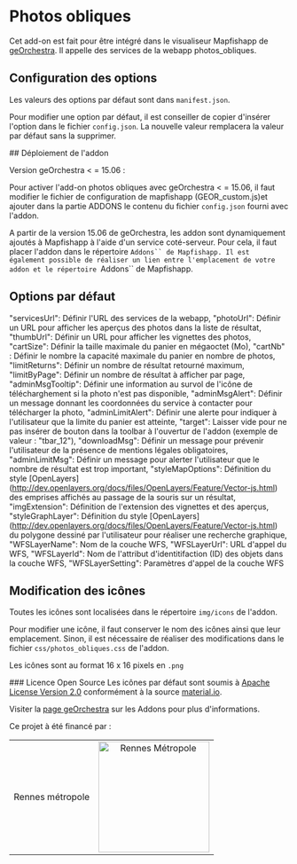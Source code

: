 Photos obliques
===============  

Cet add-on est fait pour être intégré dans le visualiseur Mapfishapp de [geOrchestra](https://github.com/georchestra/georchestra). Il appelle des services de la webapp photos_obliques.


## Configuration des options

Les valeurs des options par défaut sont dans ```manifest.json```.

Pour modifier une option par défaut, il est conseiller de copier d'insérer l'option dans le fichier ```config.json```. La nouvelle valeur remplacera la valeur par défaut sans la supprimer.



## Déploiement de l'addon

Version geOrchestra < = 15.06 :

Pour activer l'add-on photos obliques avec geOrchestra < = 15.06, il faut modifier le fichier de configuration de mapfishapp (GEOR_custom.js)et ajouter dans la partie ADDONS le contenu du fichier ```config.json``` fourni avec l'addon.

A partir de la version 15.06 de geOrchestra, les addon sont dynamiquement ajoutés à Mapfishapp à l'aide d'un service coté-serveur. Pour cela, il faut placer l'addon dans le répertoire ```Addons`` de Mapfishapp. Il est également possible de réaliser un lien entre l'emplacement de votre addon et le répertoire ```Addons`` de Mapfishapp.



## Options par défaut
"servicesUrl": Définir l'URL des services de la webapp,
"photoUrl": Définir un URL pour afficher les aperçus  des photos dans la liste de résultat,
"thumbUrl": Définir un URL pour afficher les vignettes des photos,
"cartSize": Définir la taille maximale du panier en mégaoctet (Mo),
"cartNb" : Définir le nombre la capacité maximale du panier en nombre de photos,
"limitReturns": Définir un nombre de résultat retourné maximum,
"limitByPage": Définir un nombre de résultat à afficher par page,
"adminMsgTooltip": Définir une information au survol de l'icône de télécharghement si la photo n'est pas disponible,
"adminMsgAlert": Définir un message donnant les coordonnées du service à contacter pour télécharger la photo,
"adminLimitAlert": Définir une alerte pour indiquer à l'utilisateur que la limite du panier est atteinte,
"target": Laisser vide pour ne pas insérer de bouton dans la toolbar à l'ouvertur de l'addon (exemple de valeur : "tbar_12"),
"downloadMsg": Définir un message pour prévenir l'utilisateur de la présence de mentions légales obligatoires,
"adminLimitMsg": Définir un message pour alerter l'utilisateur que le nombre de résultat est trop important,
"styleMapOptions": Définition du style [OpenLayers] (http://dev.openlayers.org/docs/files/OpenLayers/Feature/Vector-js.html) des emprises affichés au passage de la souris sur un résultat,           
"imgExtension": Définition de l'extension des vignettes et des aperçus,
"styleGraphLayer": Définition du style [OpenLayers] (http://dev.openlayers.org/docs/files/OpenLayers/Feature/Vector-js.html) du polygone dessiné par l'utilisateur pour réaliser une recherche graphique,
"WFSLayerName": Nom de la couche WFS,
"WFSLayerUrl": URL d'appel du WFS,
"WFSLayerId": Nom de l'attribut d'identitifaction (ID) des objets dans la couche WFS,
"WFSLayerSetting": Paramètres d'appel de la couche WFS


## Modification des icônes
Toutes les icônes sont localisées dans le répertoire ```img/icons``` de l'addon.

Pour modifier une icône, il faut conserver le nom des icônes ainsi que leur emplacement. Sinon, il est nécessaire de réaliser des modifications dans le fichier  ```css/photos_obliques.css``` de l'addon.

Les icônes sont au format 16 x 16 pixels en ```.png``` 

### Licence Open Source
Les icônes par défaut sont soumis à [Apache License Version 2.0](https://github.com/google/material-design-icons/blob/master/LICENSE) conformément à la source [material.io](https://material.io/icons/).  


Visiter la [page geOrchestra](https://github.com/GFI-Informatique/georchestra/tree/master/mapfishapp/src/main/webapp/app/addons/) sur les Addons pour plus d'informations.


Ce projet à été financé par :

<table>
    <tbody>
         <tr>
             <td>Rennes métropole</td>
            <td align="center"><img src="https://cloud.githubusercontent.com/assets/6370443/13951133/407ee162-f02f-11e5-8c70-a7b6cff7ba43.jpg" width="200" alt = "Rennes Métropole"></td>
        </tr>        
    </tbody>
</table>
